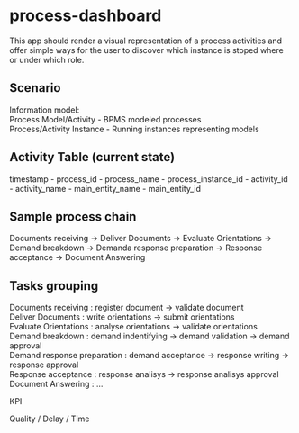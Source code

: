 process-dashboard
=================

This app should render a visual representation of a process activities and offer simple ways for the user to discover which instance is stoped where or under which role.

Scenario
--------

Information model:   
Process Model/Activity - BPMS modeled processes   
Process/Activity Instance - Running instances representing models   


Activity Table (current state)
--------------
timestamp - process_id - process_name - process_instance_id - activity_id - activity_name - main_entity_name - main_entity_id


Sample process chain
--------------
Documents receiving -> Deliver Documents -> Evaluate Orientations -> Demand breakdown -> Demanda response preparation -> Response acceptance -> Document Answering

Tasks grouping
--------------

Documents receiving : register document -> validate document   
Deliver Documents : write orientations -> submit orientations   
Evaluate Orientations : analyse orientations -> validate orientations   
Demand breakdown : demand indentifying -> demand validation -> demand approval   
Demand response preparation : demand acceptance -> response writing -> response approval   
Response acceptance : response analisys -> response analisys approval   
Document Answering : ...   

KPI

Quality / Delay / Time


